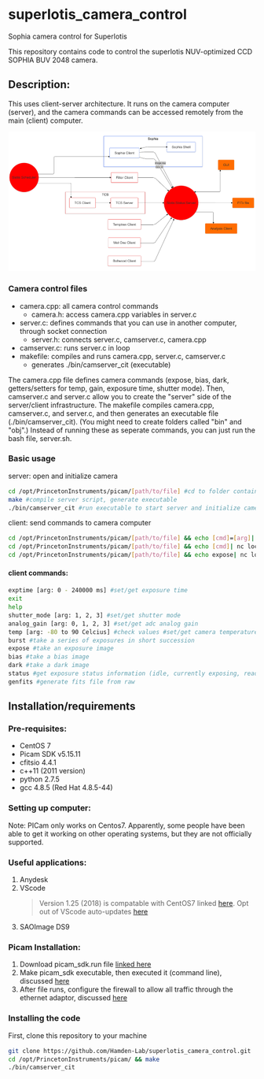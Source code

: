 # superlotis_camera_control
Sophia camera control for Superlotis

This repository contains code to control the superlotis NUV-optimized CCD SOPHIA BUV 2048 camera. 

## Description:
This uses client-server architecture. 
It runs on the camera computer (server), and the camera commands can be accessed remotely from the main (client) computer.

![server-client](server_client_architecture.png)

### Camera control files
* camera.cpp: all camera control commands
   - camera.h: access camera.cpp variables in server.c
* server.c: defines commands that you can use in another computer, through socket connection
   - server.h: connects server.c, camserver.c, camera.cpp
* camserver.c: runs server.c in loop
* makefile: compiles and runs camera.cpp, server.c, camserver.c
   - generates ./bin/camserver_cit (executable)

The camera.cpp file defines camera commands (expose, bias, dark, getters/setters for temp, gain, exposure time, shutter mode). Then, camserver.c and server.c allow you to create the "server" side of the server/client infrastructure. The makefile compiles camera.cpp, camserver.c, and server.c, and then generates an executable file (./bin/camserver_cit). (You might need to create folders called "bin" and "obj".) Instead of running these as seperate commands, you can just run the bash file, server.sh.

### Basic usage
server: open and initialize camera
```bash
cd /opt/PrincetonInstruments/picam/[path/to/file] #cd to folder containing makefile
make #compile server script, generate executable
./bin/camserver_cit #run executable to start server and initialize camera
```

client: send commands to camera computer

```bash
cd /opt/PrincetonInstruments/picam/[path/to/file] && echo [cmd]=[arg]| nc localhost 6972 #setter
cd /opt/PrincetonInstruments/picam/[path/to/file] && echo [cmd]| nc localhost 6972 #getter
cd /opt/PrincetonInstruments/picam/[path/to/file] && echo expose| nc localhost 6972 #expose
````

#### client commands:
```bash
exptime [arg: 0 - 240000 ms] #set/get exposure time
exit 
help
shutter_mode [arg: 1, 2, 3] #set/get shutter mode
analog_gain [arg: 0, 1, 2, 3] #set/get adc analog gain
temp [arg: -80 to 90 Celcius] #check values #set/get camera temperature
burst #take a series of exposures in short succession
expose #take an exposure image
bias #take a bias image
dark #take a dark image
status #get exposure status information (idle, currently exposing, reading out, writing out
genfits #generate fits file from raw
```


## Installation/requirements

### Pre-requisites:
* CentOS 7
* Picam SDK v5.15.11 
* cfitsio 4.4.1
* c++11 (2011 version)
* python 2.7.5
* gcc 4.8.5 (Red Hat 4.8.5-44)

### Setting up computer:
Note: PICam only works on Centos7. Apparently, some people have been able to get it working on other operating systems, but they are not officially supported. 

### Useful applications:
1. Anydesk
2. VScode
   > Version 1.25 (2018) is compatable with CentOS7 linked [here](https://code.visualstudio.com/docs/supporting/faq#_previous-release-versions).
   > Opt out of VScode auto-updates [here](https://code.visualstudio.com/docs/supporting/FAQ#:~:text=You%20can%20install%20a%20previous,a%20specific%20release%20notes%20page)
3. SAOImage DS9

### Picam Installation:
1. Download picam_sdk.run file [linked here](https://cdn.princetoninstruments.com/picam/picam_sdk.run)
2. Make picam_sdk executable, then executed it (command line), discussed [here](https://askubuntu.com/questions/18747/how-do-i-install-run-files)
3. After file runs, configure the firewall to allow all traffic through the ethernet adaptor, discussed [here](https://docs.redhat.com/en/documentation/Red_Hat_Enterprise_Linux/7/html/Security_Guide/sec-Using_Firewalls.html#sec-Getting_started_with_firewalld)

### Installing the code
First, clone this repository to your machine
```bash
git clone https://github.com/Hamden-Lab/superlotis_camera_control.git
cd /opt/PrincetonInstruments/picam/ && make
./bin/camserver_cit
```

